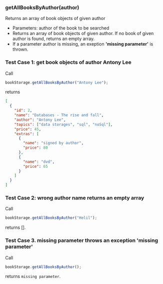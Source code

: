 ### **getAllBooksByAuthor(author)**

Returns an array of book objects of given author

- Parameters: author of the book to be searched
- Returns an array of book objects of given author. If no book of given author is found, returns an empty array.
- If a parameter author is missing, an exeption **'missing parameter'** is thrown.

### Test Case 1: get book objects of author Antony Lee

Call

```js
bookStorage.getAllBooksByAuthor("Antony Lee");
```

returns

```json
[
  {
    "id": 2,
    "name": "Databases - The rise and fall",
    "author": "Antony Lee",
    "topics": ["data storages", "sql", "noSql"],
    "price": 45,
    "extras": [
      {
        "name": "signed by author",
        "price": 80
      },
      {
        "name": "dvd",
        "price": 65
      }
    ]
  }
]
```

### Test Case 2: wrong author name returns an empty array

Call

```js
bookStorage.getAllBooksByAuthor("Helil");
```

returns [].

### Test Case 3. missing parameter throws an exception 'missing parameter'

Call

```js
bookStorage.getAllBooksByAuthor();
```

returns `missing parameter`.
